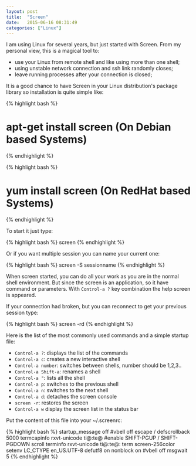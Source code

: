 ```yaml
---
layout: post
title:  "Screen"
date:   2015-06-16 08:31:49
categories: ["Linux"]
---
```


I am using Linux for several years, but just started with Screen. From my personal view, this is a magical tool to:

* use your Linux from remote shell and like using more than one shell;
* using unstable network connection and ssh link randomly closes;
* leave running processes after your connection is closed;

It is a good chance to have Screen in your Linux distribution's package library so installation is quite simple like:

{% highlight bash %}
# apt-get install screen (On Debian based Systems)
{% endhighlight %}

{% highlight bash %}
# yum install screen (On RedHat based Systems)
{% endhighlight %}

To start it just type:

{% highlight bash %}
screen
{% endhighlight %}

Or if you want multiple session you can name your current one:

{% highlight bash %}
screen -S sessionname
{% endhighlight %}

When screen started, you can do all your work as you are in the normal shell environment. But since the screen is an application, so it have command or parameters. With `Control-a ?` key combination the help screen is appeared.


If your connection had broken, but you can reconnect to get your previous session type:

{% highlight bash %}
screen -rd
{% endhighlight %}

Here is the list of the most commonly used commands and a simple startup file:

* `Control-a ?`: displays the list of the commands
* `Control-a c`: creates a new interactive shell
* `Control-a number`: switches between shells, number should be 1,2,3..
* `Control-a Shift-a`: renames a shell
* `Control-a "`: lists all the shell
* `Control-a p`: switches to the previous shell
* `Control-a n`: switches to the next shell
* `Control-a d`: detaches the screen console
* `screen -r`: restores the screen
* `Control-a w` display the screen list in the status bar

Put the content of this file into your ~/.screenrc:

{% highlight bash %}
startup_message off
#vbell off
escape /
defscrollback 5000
termcapinfo rxvt-unicode ti@:te@     #enable SHIFT-PGUP / SHIFT-PGDOWN scroll
terminfo rxvt-unicode ti@:te@:
term screen-256color
setenv LC_CTYPE en_US.UTF-8
defutf8 on
nonblock on
#vbell off
msgwait 5
{% endhighlight %}

